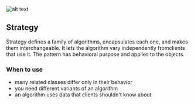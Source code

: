 ![alt text](https://tenor.com/view/tf2-spy-watch-and-learn-off-to-hang-myself-gaming-gif-16683008)

## Strategy

Strategy defines a family of algorithms, encapsulates each one, and makes them 
interchangeable. It lets the algorithm vary independently fromclients that use it. 
The pattern has behavioral purpose and applies to the objects.

### When to use

* many related classes differ only in their behavior
* you need different variants of an algorithm
* an algorithm uses data that clients shouldn't know about
